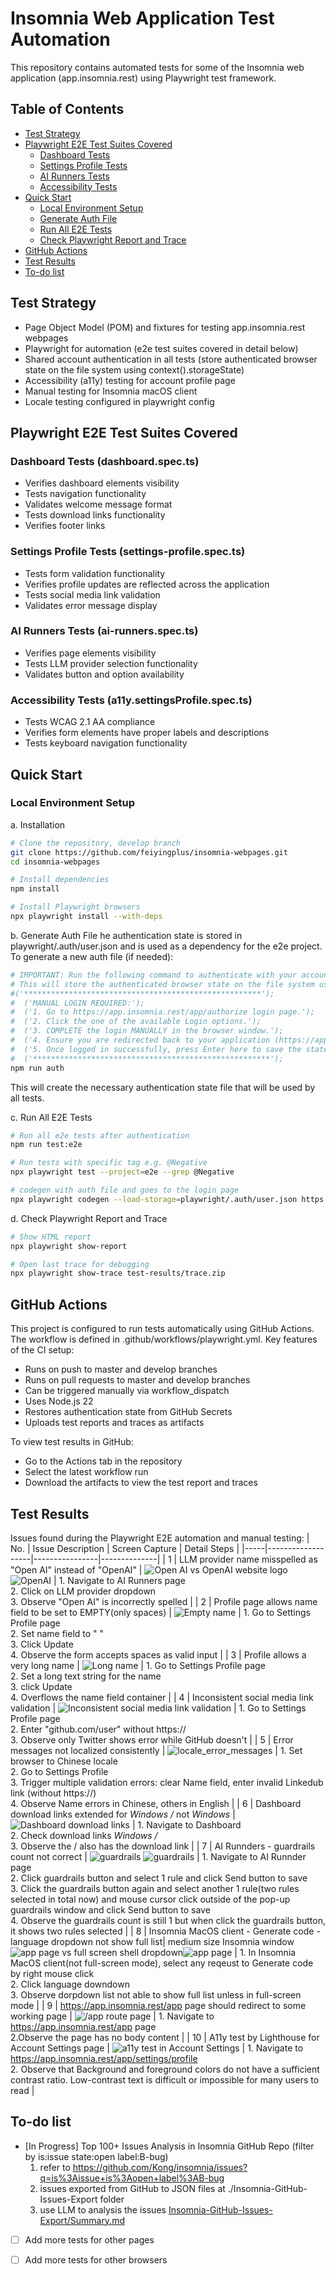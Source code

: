 # Insomnia Web Application Test Automation
This repository contains automated tests for some of the Insomnia web application (app.insomnia.rest) using Playwright test framework.

## Table of Contents
- [Test Strategy](#test-strategy)
- [Playwright E2E Test Suites Covered](#playwright-e2e-test-suites-covered)
  - [Dashboard Tests](#dashboard-tests-dashboardspects)
  - [Settings Profile Tests](#settings-profile-tests-settings-profilespects)
  - [AI Runners Tests](#ai-runners-tests-ai-runnersspects)
  - [Accessibility Tests](#accessibility-tests-a11ysettingsprofilespects)
- [Quick Start](#quick-start)
  - [Local Environment Setup](#local-environment-setup)
  - [Generate Auth File](#generate-auth-file)
  - [Run All E2E Tests](#run-all-e2e-tests)
  - [Check Playwright Report and Trace](#check-playwright-report-and-trace)
- [GitHub Actions](#github-actions)
- [Test Results](#test-results)
- [To-do list](#to-do-list)


## Test Strategy
- Page Object Model (POM) and fixtures for testing app.insomnia.rest webpages
- Playwright for automation (e2e test suites covered in detail below)
- Shared account authentication in all tests (store authenticated browser state on the file system using context().storageState)
- Accessibility (a11y) testing for account profile page
- Manual testing for Insomnia macOS client
- Locale testing configured in playwright config

## Playwright E2E Test Suites Covered
### Dashboard Tests (dashboard.spec.ts)
- Verifies dashboard elements visibility
- Tests navigation functionality
- Validates welcome message format
- Tests download links functionality
- Verifies footer links

### Settings Profile Tests (settings-profile.spec.ts)
- Tests form validation functionality
- Verifies profile updates are reflected across the application
- Tests social media link validation
- Validates error message display

### AI Runners Tests (ai-runners.spec.ts)
- Verifies page elements visibility
- Tests LLM provider selection functionality
- Validates button and option availability

### Accessibility Tests (a11y.settingsProfile.spec.ts)
- Tests WCAG 2.1 AA compliance
- Verifies form elements have proper labels and descriptions
- Tests keyboard navigation functionality

## Quick Start
### Local Environment Setup
a. Installation
```bash
# Clone the repository, develop branch
git clone https://github.com/feiyingplus/insomnia-webpages.git
cd insomnia-webpages

# Install dependencies
npm install

# Install Playwright browsers
npx playwright install --with-deps
```

b. Generate Auth File
he authentication state is stored in playwright/.auth/user.json and is used as a dependency for the e2e project.
To generate a new auth file (if needed):
```bash
# IMPORTANT: Run the following command to authenticate with your account 
# This will store the authenticated browser state on the file system using context().storageState
#('*****************************************************');
#  ('MANUAL LOGIN REQUIRED:');
#  ('1. Go to https://app.insomnia.rest/app/authorize login page.');
#  ('2. Click the one of the available Login options.');
#  ('3. COMPLETE the login MANUALLY in the browser window.');
#  ('4. Ensure you are redirected back to your application (https://app.insomnia.rest).');
#  ('5. Once logged in successfully, press Enter here to save the state.');
#  ('*****************************************************');
npm run auth
```
This will create the necessary authentication state file that will be used by all tests.

c. Run All E2E Tests
```bash
# Run all e2e tests after authentication
npm run test:e2e

# Run tests with specific tag e.g. @Negative
npx playwright test --project=e2e --grep @Negative

# codegen with auth file and goes to the login page
npx playwright codegen --load-storage=playwright/.auth/user.json https://app.insomnia.rest
```
d. Check Playwright Report and Trace
```bash
# Show HTML report
npx playwright show-report

# Open last trace for debugging
npx playwright show-trace test-results/trace.zip
```

## GitHub Actions
This project is configured to run tests automatically using GitHub Actions. The workflow is defined in .github/workflows/playwright.yml.
Key features of the CI setup:
- Runs on push to master and develop branches
- Runs on pull requests to master and develop branches
- Can be triggered manually via workflow_dispatch
- Uses Node.js 22
- Restores authentication state from GitHub Secrets
- Uploads test reports and traces as artifacts

To view test results in GitHub:
- Go to the Actions tab in the repository
- Select the latest workflow run
- Download the artifacts to view the test report and traces


##  Test Results
Issues found during the Playwright E2E automation and manual testing:
| No. | Issue Description | Screen Capture | Detail Steps |
|-----|-------------------|----------------|--------------|
| 1 | LLM provider name misspelled as "Open AI" instead of "OpenAI" | ![Open AI](/Docs/imgs/open_ai.png) vs OpenAI website logo ![OpenAI](/Docs/imgs/openai.png) | 1. Navigate to AI Runners page<br>2. Click on LLM provider dropdown<br>3. Observe "Open AI" is incorrectly spelled |
| 2 | Profile page allows name field to be set to EMPTY(only spaces) | ![Empty name](/Docs/imgs/empty_user_name.png) | 1. Go to Settings Profile page<br>2. Set name field to " "<br>3. Click Update<br>4. Observe the form accepts spaces as valid input |
| 3 | Profile allows a very long name | ![Long name](/Docs/imgs/long_name.png) | 1. Go to Settings Profile page<br>2. Set a long text string for the name<br>3. click Update<br>4. Overflows the name field container |
| 4 | Inconsistent social media link validation | ![Inconsistent social media link validation](/Docs/imgs/social_media_link_not_align_same_check.png) | 1. Go to Settings Profile page<br>2. Enter "github.com/user" without https://<br>3. Observe only Twitter shows error while GitHub doesn't |
| 5 | Error messages not localized consistently | ![locale_error_messages](/Docs/imgs/locale_error_msg.png) | 1. Set browser to Chinese locale<br>2. Go to Settings Profile<br>3. Trigger multiple validation errors: clear Name field, enter invalid Linkedub link (without https://)<br>4. Observe Name errors in Chinese, others in English |
| 6 | Dashboard download links extended  for _Windows /_  not _Windows_ | ![Dashboard download links](/Docs/imgs/download_link_extended.png) | 1. Navigate to Dashboard<br>2. Check download links _Windows /_<br>3. Observe the / also has the download link |
| 7 | AI Runnders - guardrails count not correct | ![guardrails](/Docs/imgs/1_guardrail.png) ![guardrails](/Docs/imgs/2_guardrails_on_popup.png) | 1. Navigate to AI Runnder page<br>2. Click guardrails button and select 1 rule and click Send button to save<br>3. Click the guardrails button again and select another 1 rule(two rules selected in total now) and mouse cursor click outside of the pop-up guardrails window and click Send button to save<br>4. Observe the guardrails count is still 1 but when click the guardrails button, it shows two rules selected |
| 8 | Insomnia MacOS client -  Generate code - language dropdown not show full list| medium size Insomnia window ![app page](/Docs/imgs/insomnia_shell_dropdown_short.png) vs full screen shell dropdown![app page](/Docs/imgs/insomnia_shell_dropdown_full.png) | 1. In Insomnia MacOS client(not full-screen mode), select any reqeust to Generate code by right mouse click  <br>2. Click language downdown<br>3. Observe dorpdown list not able to show full list unless in full-screen mode |
| 9 | https://app.insomnia.rest/app page should redirect to some working page | ![/app route page](/Docs/imgs/app_route.png) | 1. Navigate to https://app.insomnia.rest/app page <br>2.Observe the page has no body content |
| 10 | A11y test by Lighthouse for Account Settings page | ![a11y test in Account Settings](/Docs/imgs/a11y_account_settings_contrast.png) | 1. Navigate to https://app.insomnia.rest/app/settings/profile <br> 2. Observe that Background and foreground colors do not have a sufficient contrast ratio. Low-contrast text is difficult or impossible for many users to read |


## To-do list
- [In Progress] Top 100+ Issues Analysis in Insomnia GitHub Repo (filter by is:issue state:open label:B-bug)
    1. refer to https://github.com/Kong/insomnia/issues?q=is%3Aissue+is%3Aopen+label%3AB-bug
    2. issues exported from GitHub to JSON files at ./Insomnia-GitHub-Issues-Export folder
    3. use LLM to analysis the issues [Insomnia-GitHub-Issues-Export/Summary.md](Insomnia-GitHub-Issues-Export/Summary.md)

    
- [ ] Add more tests for other pages
- [ ] Add more tests for other browsers

